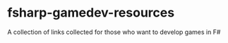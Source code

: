 # fsharp-gamedev-resources
A collection of links collected for those who want to develop games in F#
